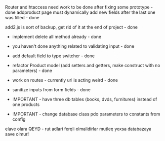 Router and htaccess need work to be done after fixing some prototype -done
addproduct page must dynamically add new fields after the last one was filled - done

add2.js is sort of backup, get rid of it at the end of project - done


- implement delete all method already - done
- you haven't done anything related to validating input - done
- add default field to type switcher - done
- refactor Product model (add setters and getters, make construct with no parameters) - done
- work on routes - currently url is acting weird - done
- sanitize inputs from form fields - done

- IMPORTANT - have three db tables (books, dvds, furnitures) instead of one products
- IMPORTANT - change database class pdo parameters to constants from config




elave olara QEYD - rut adlari ferqli olmalidirlar mutleq yoxsa databazaya save olmur!

